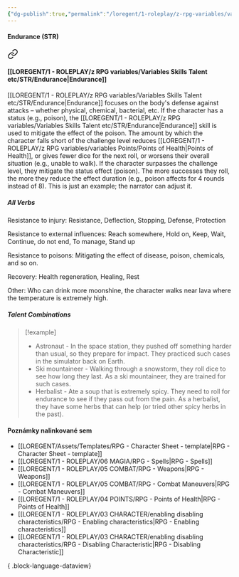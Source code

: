 ```yaml
---
{"dg-publish":true,"permalink":"/loregent/1-roleplay/z-rpg-variables/variables-skills-talent-etc/str/endurance/"}
---
```



#### Endurance (STR)

<div class="transclusion internal-embed is-loaded"><a class="markdown-embed-link" href="/loregent/1-roleplay/03-character/attributes-skills-talent/rpg-skills-str/#endurance" aria-label="Open link"><svg xmlns="http://www.w3.org/2000/svg" width="24" height="24" viewBox="0 0 24 24" fill="none" stroke="currentColor" stroke-width="2" stroke-linecap="round" stroke-linejoin="round" class="svg-icon lucide-link"><path d="M10 13a5 5 0 0 0 7.54.54l3-3a5 5 0 0 0-7.07-7.07l-1.72 1.71"></path><path d="M14 11a5 5 0 0 0-7.54-.54l-3 3a5 5 0 0 0 7.07 7.07l1.71-1.71"></path></svg></a><div class="markdown-embed">



#### [[LOREGENT/1 - ROLEPLAY/z RPG variables/Variables Skills Talent etc/STR/Endurance\|Endurance]]

[[LOREGENT/1 - ROLEPLAY/z RPG variables/Variables Skills Talent etc/STR/Endurance\|Endurance]] focuses on the body's defense against attacks – whether physical, chemical, bacterial, etc. If the character has a status (e.g., poison), the [[LOREGENT/1 - ROLEPLAY/z RPG variables/Variables Skills Talent etc/STR/Endurance\|Endurance]] skill is used to mitigate the effect of the poison. The amount by which the character falls short of the challenge level reduces [[LOREGENT/1 - ROLEPLAY/z RPG variables/variables Points/Points of Health\|Points of Health]], or gives fewer dice for the next roll, or worsens their overall situation (e.g., unable to walk). If the character surpasses the challenge level, they mitigate the status effect (poison). The more successes they roll, the more they reduce the effect duration (e.g., poison affects for 4 rounds instead of 8). This is just an example; the narrator can adjust it.

##### All Verbs

Resistance to injury: 
Resistance, Deflection, Stopping, Defense, Protection

Resistance to external influences: 
Reach somewhere, Hold on, Keep, Wait, Continue, do not end, To manage, Stand up

Resistance to poisons: 
Mitigating the effect of disease, poison, chemicals, and so on.

Recovery: 
Health regeneration, Healing, Rest

Other: 
Who can drink more moonshine, the character walks near lava where the temperature is extremely high.

##### Talent Combinations

> [!example]
> * Astronaut - In the space station, they pushed off something harder than usual, so they prepare for impact. They practiced such cases in the simulator back on Earth.
> * Ski mountaineer - Walking through a snowstorm, they roll dice to see how long they last. As a ski mountaineer, they are trained for such cases.
> * Herbalist - Ate a soup that is extremely spicy. They need to roll for endurance to see if they pass out from the pain. As a herbalist, they have some herbs that can help (or tried other spicy herbs in the past).


</div></div>

#### Poznámky nalinkované sem
- [[LOREGENT/Assets/Templates/RPG - Character Sheet - template\|RPG - Character Sheet - template]]
- [[LOREGENT/1 - ROLEPLAY/06 MAGIA/RPG - Spells\|RPG - Spells]]
- [[LOREGENT/1 - ROLEPLAY/05 COMBAT/RPG - Weapons\|RPG - Weapons]]
- [[LOREGENT/1 - ROLEPLAY/05 COMBAT/RPG - Combat Maneuvers\|RPG - Combat Maneuvers]]
- [[LOREGENT/1 - ROLEPLAY/04 POINTS/RPG - Points of Health\|RPG - Points of Health]]
- [[LOREGENT/1 - ROLEPLAY/03 CHARACTER/enabling disabling characteristics/RPG - Enabling characteristics\|RPG - Enabling characteristics]]
- [[LOREGENT/1 - ROLEPLAY/03 CHARACTER/enabling disabling characteristics/RPG - Disabling Characteristic\|RPG - Disabling Characteristic]]

{ .block-language-dataview}